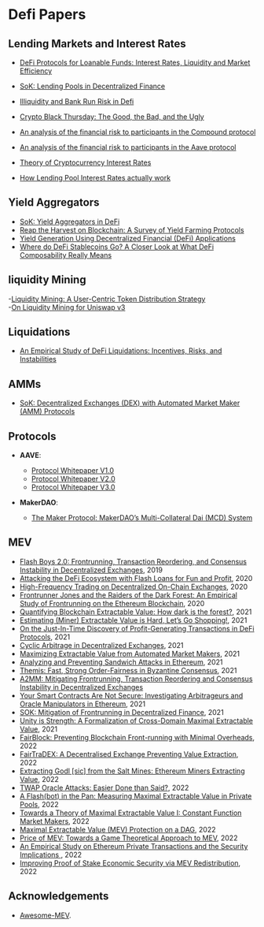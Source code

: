 # Defi Papers


## Lending Markets and Interest Rates

- [DeFi Protocols for Loanable Funds: Interest Rates, Liquidity and Market Efficiency
](https://arxiv.org/abs/2006.13922)

- [SoK: Lending Pools in Decentralized Finance](https://arxiv.org/pdf/2012.13230.pdf)

- [Illiquidity and Bank Run Risk in Defi](https://medium.com/alethio/overlooked-risk-illiquidity-and-bank-runs-on-compound-finance-5d6fc3922d0d)

- [Crypto Black Thursday: The Good, the Bad, and the Ugly](https://medium.com/aave/crypto-black-thursday-the-good-the-bad-and-the-ugly-7f2acebf2b83)

- [An analysis of the financial risk to participants in the Compound protocol](https://gauntlet.network/reports/compound)

- [An analysis of the financial risk to participants in the Aave protocol](https://gauntlet.network/reports/aave)

- [Theory of Cryptocurrency Interest Rates](https://arxiv.org/pdf/1904.05472.pdf)

- [How Lending Pool Interest Rates actually work](https://medium.com/hydro-protocol/how-lending-pool-interest-rates-actually-work-375794e71716)

## Yield Aggregators

- [SoK: Yield Aggregators in DeFi](https://arxiv.org/pdf/2105.13891.pdf)
- [Reap the Harvest on Blockchain: A Survey of Yield Farming Protocols](https://arxiv.org/pdf/2210.04194.pdf)
- [Yield Generation Using Decentralized Financial (DeFi) Applications](https://tinyurl.com/yield-generation)
- [Where do DeFi Stablecoins Go? A Closer Look at What DeFi Composability Really Means](https://papers.ssrn.com/sol3/papers.cfm?abstract_id=3893487)

## liquidity Mining

-[Liquidity Mining: A User-Centric Token Distribution Strategy](https://medium.com/bollinger-investment-group/liquidity-mining-a-user-centric-token-distribution-strategy-1d05c5174641)  
-[On Liquidity Mining for Uniswap v3](https://arxiv.org/pdf/2108.05800.pdf)

## Liquidations

- [An Empirical Study of DeFi Liquidations: Incentives, Risks, and Instabilities](https://arxiv.org/pdf/2106.06389.pdf)

## AMMs
- [SoK: Decentralized Exchanges (DEX) with Automated Market Maker (AMM) Protocols](https://arxiv.org/abs/2103.12732)

## Protocols

- **AAVE**:
  - [Protocol Whitepaper V1.0](https://github.com/aave/aave-protocol/blob/master/docs/Aave_Protocol_Whitepaper_v1_0.pdf)
  - [Protocol Whitepaper V2.0](https://github.com/aave/protocol-v2/blob/master/aave-v2-whitepaper.pdf)
  - [Protocol Whitepaper V3.0](https://github.com/aave/aave-v3-core/blob/master/techpaper/Aave_V3_Technical_Paper.pdf)

- **MakerDAO**:
  - [The Maker Protocol: MakerDAO’s Multi-Collateral Dai (MCD) System](https://makerdao.com/whitepaper/White%20Paper%20-The%20Maker%20Protocol_%20MakerDAO%E2%80%99s%20Multi-Collateral%20Dai%20%28MCD%29%20System-FINAL-%20021720.pdf)

## MEV

- [Flash Boys 2.0: Frontrunning, Transaction Reordering, and Consensus Instability in Decentralized Exchanges](https://arxiv.org/abs/1904.05234), 2019
- [Attacking the DeFi Ecosystem with Flash Loans for Fun and Profit](https://arxiv.org/abs/2003.03810), 2020
- [High-Frequency Trading on Decentralized On-Chain Exchanges](https://arxiv.org/abs/2009.14021), 2020
- [Frontrunner Jones and the Raiders of the Dark Forest: An Empirical Study of Frontrunning on the Ethereum Blockchain](https://arxiv.org/pdf/2102.03347.pdf), 2020
- [Quantifying Blockchain Extractable Value: How dark is the forest?](https://arxiv.org/abs/2101.05511), 2021
- [Estimating (Miner) Extractable Value is Hard, Let’s Go Shopping!](https://eprint.iacr.org/2021/1231), 2021
- [On the Just-In-Time Discovery of Profit-Generating Transactions in DeFi Protocols](https://arxiv.org/abs/2103.02228), 2021
- [Cyclic Arbitrage in Decentralized Exchanges](https://dl.acm.org/doi/10.1145/3487553.3524201), 2021
- [Maximizing Extractable Value from Automated Market Makers](https://arxiv.org/pdf/2106.01870), 2021
- [Analyzing and Preventing Sandwich Attacks in Ethereum](https://pub.tik.ee.ethz.ch/students/2021-FS/BA-2021-07.pdf), 2021
- [Themis: Fast, Strong Order-Fairness in Byzantine Consensus](https://eprint.iacr.org/2021/1465.pdf), 2021
- [A2MM: Mitigating Frontrunning, Transaction Reordering and Consensus Instability in Decentralized Exchanges](https://arxiv.org/pdf/2106.07371)
- [Your Smart Contracts Are Not Secure: Investigating Arbitrageurs and Oracle Manipulators in Ethereum](https://dl.acm.org/doi/10.1145/3474374.3486916), 2021
- [SOK: Mitigation of Frontrunning in Decentralized Finance](https://eprint.iacr.org/2021/1628.pdf), 2021
- [Unity is Strength: A Formalization of Cross-Domain Maximal Extractable Value](https://arxiv.org/pdf/2112.01472), 2021
- [FairBlock: Preventing Blockchain Front-running with Minimal Overheads](https://eprint.iacr.org/2022/1066.pdf), 2022
- [FairTraDEX: A Decentralised Exchange Preventing Value Extraction](https://eprint.iacr.org/2022/155), 2022
- [Extracting Godl [sic] from the Salt Mines: Ethereum Miners Extracting Value](https://arxiv.org/pdf/2203.15930), 2022
- [TWAP Oracle Attacks: Easier Done than Said?](https://eprint.iacr.org/2022/445.pdf), 2022
- [A Flash(bot) in the Pan: Measuring Maximal Extractable Value in Private Pools](https://arxiv.org/abs/2206.04185), 2022
- [Towards a Theory of Maximal Extractable Value I: Constant Function Market Makers](https://arxiv.org/abs/2207.11835), 2022
- [Maximal Extractable Value (MEV) Protection on a DAG](https://arxiv.org/abs/2208.00940), 2022
- [Price of MEV: Towards a Game Theoretical Approach to MEV](https://arxiv.org/abs/2208.13464), 2022
- [An Empirical Study on Ethereum Private Transactions and the Security Implications ](https://arxiv.org/abs/2208.02858), 2022
- [Improving Proof of Stake Economic Security via MEV Redistribution](http://people.eecs.berkeley.edu/~ksk/files/MEV_Redistribution.pdf), 2022

## Acknowledgements

- [Awesome-MEV](https://github.com/0xemperor/Awesome-MEV).
